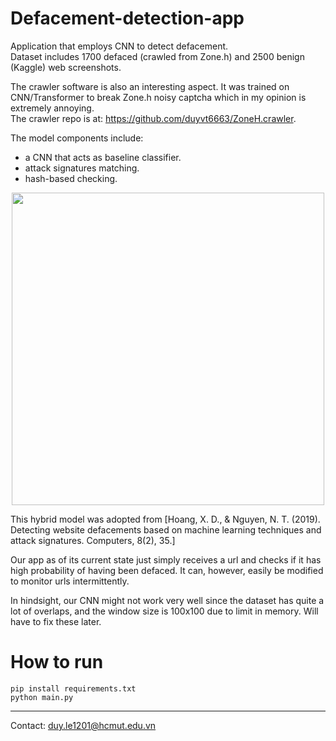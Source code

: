 # Defacement-detection-app  
Application that employs CNN to detect defacement.  
Dataset includes 1700 defaced (crawled from Zone.h) and 2500 benign (Kaggle) web screenshots.  

The crawler software is also an interesting aspect. It was trained on CNN/Transformer to break Zone.h noisy captcha which in my opinion is extremely annoying.  
The crawler repo is at: https://github.com/duyvt6663/ZoneH.crawler.

The model components include:
* a CNN that acts as baseline classifier. 
* attack signatures matching.
* hash-based checking.

<p align="center">
 <img src="https://user-images.githubusercontent.com/93929554/235979928-705cb46e-0fc2-449a-a236-28ef56eda904.png" width="500">  
<p>
This hybrid model was adopted from [Hoang, X. D., & Nguyen, N. T. (2019). Detecting website defacements based on machine learning techniques and attack signatures. Computers, 8(2), 35.]

Our app as of its current state just simply receives a url and checks if it has high probability of having been defaced. It can, however, easily be modified to monitor urls intermittently.  

In hindsight, our CNN might not work very well since the dataset has quite a lot of overlaps, and the window size is 100x100 due to limit in memory. Will have to fix these later. 
# How to run  
```
pip install requirements.txt  
python main.py
```
 
---
Contact: duy.le1201@hcmut.edu.vn
